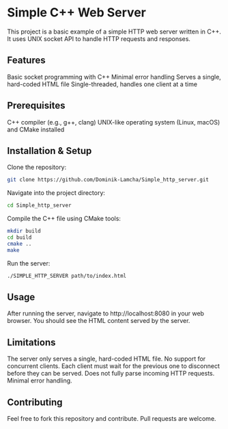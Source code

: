 # Simple C++ Web Server
This project is a basic example of a simple HTTP web server written in C++. It uses UNIX socket API to handle HTTP requests and responses.

## Features
Basic socket programming with C++
Minimal error handling
Serves a single, hard-coded HTML file
Single-threaded, handles one client at a time
## Prerequisites
C++ compiler (e.g., g++, clang)
UNIX-like operating system (Linux, macOS) and CMake installed
## Installation & Setup
Clone the repository:

```bash
git clone https://github.com/Dominik-Lamcha/Simple_http_server.git
```
Navigate into the project directory:


```bash
cd Simple_http_server
```
Compile the C++ file using CMake tools:

```bash
mkdir build
cd build
cmake ..
make
```
Run the server:

```bash
./SIMPLE_HTTP_SERVER path/to/index.html
```

## Usage
After running the server, navigate to http://localhost:8080 in your web browser. You should see the HTML content served by the server.

## Limitations
The server only serves a single, hard-coded HTML file.
No support for concurrent clients. Each client must wait for the previous one to disconnect before they can be served.
Does not fully parse incoming HTTP requests.
Minimal error handling.
## Contributing
Feel free to fork this repository and contribute. Pull requests are welcome.